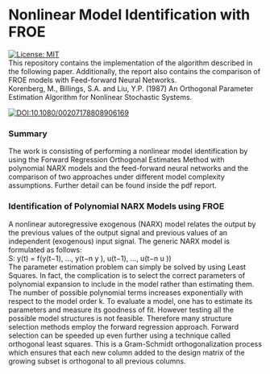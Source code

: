 # Nonlinear Model Identification with FROE
[![License: MIT](https://img.shields.io/badge/License-MIT-yellow.svg)](https://opensource.org/licenses/MIT) <br>
This repository contains the implementation of the algorithm described in the following paper. Additionally, the report also contains the comparison of FROE models with Feed-forward Neural Networks. <br>
Korenberg, M., Billings, S.A. and Liu, Y.P. (1987) An Orthogonal Parameter Estimation Algorithm for Nonlinear Stochastic Systems.


[![DOI:10.1080/00207178808906169](https://zenodo.org/badge/DOI/10.1080/00207178808906169.svg)](https://doi.org/10.1080/00207178808906169)


### Summary

The work is consisting of performing a nonlinear model identification by using the Forward Regression Orthogonal Estimates Method with polynomial NARX models and the feed-forward neural networks and the comparison of two approaches under different model complexity assumptions. Further detail can be found inside the pdf report.

### Identification of Polynomial NARX Models using FROE

A nonlinear autoregressive exogenous (NARX) model relates the output by the previous values of the output signal and previous values of an independent (exogenous) input signal. The generic NARX model is formulated as follows:
<br> S: y(t) = f(y(t−1), ..., y(t−n y ), u(t−1), ..., u(t−n u )) <br>
The parameter estimation problem can simply be solved by using Least Squares. In fact, the complication is to select the correct parameters of polynomial expansion to include in the model rather than estimating them. The number of possible polynomial terms increases exponentially with respect to the model order k. To evaluate a model, one has to estimate its parameters and measure its goodness of fit. However testing all the possible model structures is not feasible. Therefore many structure selection methods employ the forward regression approach. Forward selection can be speeded up even further using a technique called orthogonal least squares. This is a Gram-Schmidt orthogonalization process which ensures that each new column added to the design matrix of the growing subset is orthogonal to all previous columns.
